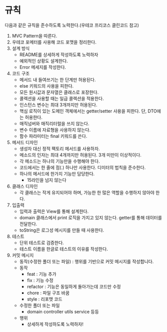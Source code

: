 # 규칙

다음과 같은 규칙을 준수하도록 노력한다.(우테코 프리코스 클린코드 참고)

1. MVC Pattern을 따른다.
2. 우테코 포메터를 사용해 코드 포맷을 정리한다.
3. 설계 방식
    - README를 상세하게 작성하도록 노력하자
    - 예외적인 상황도 설계한다.
    - Error 메세지를 작성한다.
4. 코드 구조
    - 메서드 내 들여쓰기는 한 단계만 허용된다.
    - else 키워드의 사용을 피한다.
    - 모든 원시값과 문자열은 클래스로 포장한다.
    - 콜렉션을 사용할 때는 일급 콜렉션을 적용한다.
    - 인스턴스 변수는 최대 3개까지만 허용된다.
    - 핵심 로직이 있는 도메인 객체에서는 getter/setter 사용을 피한다. 단, DTO에는 허용한다.
    - 매직넘버와 매직리터럴을 쓰지 않는다.
    - 변수 이름에 자료형을 사용하지 않는다.
    - 함수 파라미터는 final 키워드를 쓴다.
5. 메서드 디자인
    - 생성자 대신 정적 팩토리 메서드를 사용하자.
    - 메소드의 인자는 최대 4개까지만 허용된다. 3개 미만이 이상적이다.
    - 각 메소드는 하나의 기능만을 수행해야 한다.
    - 코드에서는 한 줄에 점(.) 하나만 사용한다. 디미터의 법칙을 준수한다.
    - 하나의 메서드에 한가지 기능만 담당한다.
        - 15라인을 넘지 않는다
6. 클래스 디자인
    - 각 클래스는 작게 유지되어야 하며, 가능한 한 많은 역할을 수행하지 않아야 한다.
7. 입출력
    - 입력과 출력은 View를 통해 설계한다.
    - domain 클래스에서 print 로직을 가지고 있지 않는다. getter를 통해 데이터를 전달한다.
    - toString은 로그성 메시지를 만들 때 사용한다.
8. 테스트
    - 단위 테스트로 검증한다.
    - 테스트 이름을 한글로 테스트의 이유를 작성한다.
9. 커밋 메시지
    - 동작(수정한 폴더 또는 파일) : 행위를 기반으로 커밋 메시지를 작성합니다.
    - 동작
        - feat : 기능 추가
        - fix : 기능 수정
        - refactor : 기능은 동일하게 돌아가는데 코드만 수정
        - chore : 파일 구조 바꿈
        - style : 리포맷 코드
    - 수정한 폴더 또는 파일
        - domain
          controller
          utils
          service 등등
    - 행위
        - 상세하게 작성하도록 노력하자!